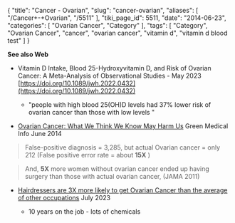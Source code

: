 {
    "title": "Cancer - Ovarian",
    "slug": "cancer-ovarian",
    "aliases": [
        "/Cancer+-+Ovarian",
        "/5511"
    ],
    "tiki_page_id": 5511,
    "date": "2014-06-23",
    "categories": [
        "Ovarian Cancer",
        "Category"
    ],
    "tags": [
        "Category",
        "Ovarian Cancer",
        "cancer",
        "ovarian cancer",
        "vitamin d",
        "vitamin d blood test"
    ]
}


**See also Web** 

* Vitamin D Intake, Blood 25-Hydroxyvitamin D, and Risk of Ovarian Cancer: A Meta-Analysis of Observational Studies - May 2023 [https://doi.org/10.1089/jwh.2022.0432](https://doi.org/10.1089/jwh.2022.0432) 

   * "people with high blood 25(OH)D levels had 37% lower risk of ovarian cancer than those with low levels "

* [Ovarian Cancer: What We Think We Know May Harm Us](http://www.greenmedinfo.com/blog/ovarian-cancer-what-we-think-we-know-may-harm-us) Green Medical Info June 2014

> False-positive diagnosis = 3,285, but actual Ovarian cancer = only 212 (False positive error rate = about  **15X** )

> And,  **5X**  more women without ovarian cancer ended up having surgery than those with actual ovarian cancer, (JAMA 2011)

* [Hairdressers are 3X more likely to get Ovarian Cancer than the average of other occupations](https://www.mdedge.com/internalmedicine/article/264051/oncology/surprising-occupations-higher-expected-ovarian-cancer-rates?ecd=WNL_EVE_230711_mdedge)  July 2023

   * 10 years on the job - lots of chemicals